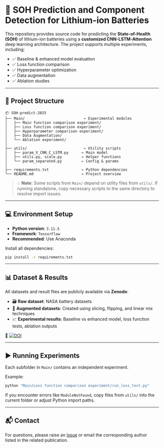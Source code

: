 # 🔋 SOH Prediction and Component Detection for Lithium-ion Batteries

This repository provides source code for predicting the **State-of-Health (SOH)** of lithium-ion batteries using a **customized CNN-LSTM-Attention** deep learning architecture. The project supports multiple experiments, including:

- ✅ Baseline & enhanced model evaluation  
- ✅ Loss function comparison  
- ✅ Hyperparameter optimization  
- ✅ Data augmentation  
- ✅ Ablation studies  

---

## 📁 Project Structure

```
📦 SOH-predict-2025  
├── Main/                           ← Experimental modules  
│   ├── Main function comparison experiment/  
│   ├── Loss function comparison experiment/  
│   ├── Hyperparameter comparison experiment/  
│   ├── Data Augmentation/  
│   └── Ablation experiment/  
│  
├── utils/                          ← Utility scripts  
│   ├── param_V_CNN_C_LSTM.py      ← Main model  
│   ├── utils.py, scale.py         ← Helper functions  
│   └── param_separated.py         ← Config & params  
│  
├── requirements.txt               ← Python dependencies  
└── README.md                      ← Project overview
```

> 💡 **Note**: Some scripts from `Main/` depend on utility files from `utils/`. If running standalone, copy necessary scripts to the same directory to resolve import issues.

---

## 💻 Environment Setup

- **Python version**: `3.11.5`  
- **Framework**: `TensorFlow`  
- **Recommended**: Use Anaconda

Install all dependencies:

```bash
pip install -r requirements.txt
```

---

## 📊 Dataset & Results

All datasets and result files are publicly available via **Zenodo**:

- 🗃 **Raw dataset**: NASA battery datasets  
- 🧪 **Augmented datasets**: Created using slicing, flipping, and linear mix techniques  
- 📈 **Experimental results**: Baseline vs enhanced model, loss function tests, ablation outputs  

📌 [![DOI](https://zenodo.org/badge/DOI/10.5281/zenodo.15239011.svg)](https://doi.org/10.5281/zenodo.15239011)

---

## ▶️ Running Experiments

Each subfolder in `Main/` contains an independent experiment.

Example:

```bash
python "Main/Loss function comparison experiment/run_loss_test.py"
```

If you encounter errors like `ModuleNotFound`, copy files from `utils/` into the current folder or adjust Python import paths.

---

## 📬 Contact

For questions, please raise an [Issue](https://github.com/Benmoshangsang/SOH-predict/issues) or email the corresponding author listed in the related publication.
